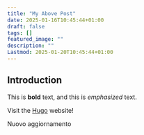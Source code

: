```yaml
---
title: "My Above Post"
date: 2025-01-16T10:45:44+01:00
draft: false
tags: []
featured_image: ""
description: ""
Lastmod: 2025-01-20T10:45:44+01:00
---
```

## Introduction

This is **bold** text, and this is *emphasized* text.

Visit the [Hugo](https://gohugo.io) website!

Nuovo aggiornamento